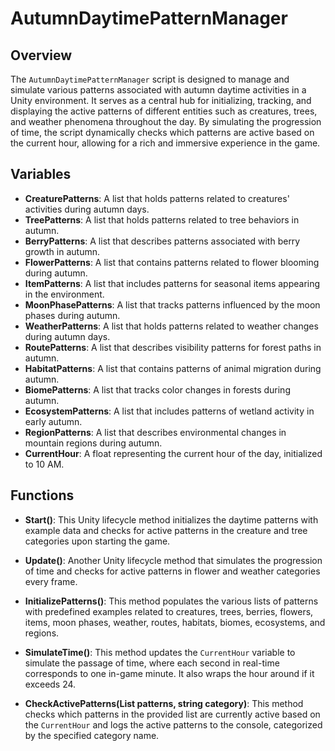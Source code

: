 # AutumnDaytimePatternManager

## Overview
The `AutumnDaytimePatternManager` script is designed to manage and simulate various patterns associated with autumn daytime activities in a Unity environment. It serves as a central hub for initializing, tracking, and displaying the active patterns of different entities such as creatures, trees, and weather phenomena throughout the day. By simulating the progression of time, the script dynamically checks which patterns are active based on the current hour, allowing for a rich and immersive experience in the game.

## Variables
- **CreaturePatterns**: A list that holds patterns related to creatures' activities during autumn days.
- **TreePatterns**: A list that holds patterns related to tree behaviors in autumn.
- **BerryPatterns**: A list that describes patterns associated with berry growth in autumn.
- **FlowerPatterns**: A list that contains patterns related to flower blooming during autumn.
- **ItemPatterns**: A list that includes patterns for seasonal items appearing in the environment.
- **MoonPhasePatterns**: A list that tracks patterns influenced by the moon phases during autumn.
- **WeatherPatterns**: A list that holds patterns related to weather changes during autumn days.
- **RoutePatterns**: A list that describes visibility patterns for forest paths in autumn.
- **HabitatPatterns**: A list that contains patterns of animal migration during autumn.
- **BiomePatterns**: A list that tracks color changes in forests during autumn.
- **EcosystemPatterns**: A list that includes patterns of wetland activity in early autumn.
- **RegionPatterns**: A list that describes environmental changes in mountain regions during autumn.
- **CurrentHour**: A float representing the current hour of the day, initialized to 10 AM.

## Functions
- **Start()**: This Unity lifecycle method initializes the daytime patterns with example data and checks for active patterns in the creature and tree categories upon starting the game.
  
- **Update()**: Another Unity lifecycle method that simulates the progression of time and checks for active patterns in flower and weather categories every frame.
  
- **InitializePatterns()**: This method populates the various lists of patterns with predefined examples related to creatures, trees, berries, flowers, items, moon phases, weather, routes, habitats, biomes, ecosystems, and regions.
  
- **SimulateTime()**: This method updates the `CurrentHour` variable to simulate the passage of time, where each second in real-time corresponds to one in-game minute. It also wraps the hour around if it exceeds 24.
  
- **CheckActivePatterns(List<AutumnDaytimePattern> patterns, string category)**: This method checks which patterns in the provided list are currently active based on the `CurrentHour` and logs the active patterns to the console, categorized by the specified category name.